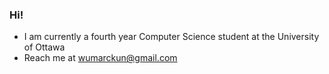 ### Hi!

* I am currently a fourth year Computer Science student at the University of Ottawa
* Reach me at wumarckun@gmail.com
